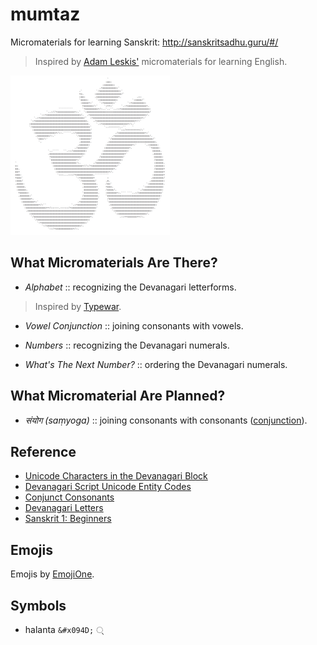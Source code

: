# mumtaz

Micromaterials for learning Sanskrit: http://sanskritsadhu.guru/#/

> Inspired by [Adam Leskis'](https://github.com/lpmi-13) micromaterials for learning English.

![Om](logo.png)

## What Micromaterials Are There?

* _Alphabet_ :: recognizing the Devanagari letterforms.

> Inspired by [Typewar](http://typewar.com/).

* _Vowel Conjunction_ :: joining consonants with vowels.

* _Numbers_ :: recognizing the Devanagari numerals.

* _What's The Next Number?_ :: ordering the Devanagari numerals.

## What Micromaterial Are Planned?

* _संयोग (saṃyoga)_ :: joining consonants with consonants ([conjunction](http://learnsanskrit.org/references/devanagari/conjunct)).

## Reference

* [Unicode Characters in the Devanagari Block](http://www.fileformat.info/info/unicode/block/devanagari/list.htm)
* [Devanagari Script Unicode Entity Codes](http://sites.psu.edu/symbolcodes/languages/southasia/devanagari/devanagarichart/)
* [Conjunct Consonants](http://learnsanskrit.org/references/devanagari/conjunct)
* [Devanagari Letters](https://commons.wikimedia.org/wiki/Category:Devanagari_letters)
* [Sanskrit 1: Beginners](https://www.conted.ox.ac.uk/courses/sanskrit-1-beginners?code=O18P638XNW)

## Emojis

Emojis by [EmojiOne](https://www.emojione.com/).

## Symbols

* halanta `&#x094D;` &#x094D;

<pre>
  <!-- <div id="scratch"> -->
    <!-- &#x903;&#x93f; -->
    <!-- &#x0915;&#x93f;
    &#x939;&#x93f; -->
    <!-- <br>&#x0924; &#x094D; &#x200D; &#x0928;
    <br>&#x0924;&#x094D;&#x200D;&#x0928;
    <br>&#x0924;&#x094D; -->
    <!-- halant symbol appended -->

    <!-- &‌#x0901; -->
    <!-- &#x0905; -->
    <!-- &‌#x092F;&‌#x0917;&‌#x094B;&‌#x0440;&‌#x0940; -->
  <!-- </div> -->
</pre>
